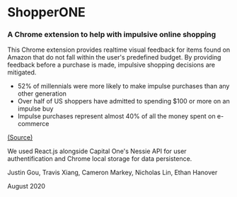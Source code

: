 # ShopperONE

### A Chrome extension to help with impulsive online shopping

This Chrome extension provides realtime visual feedback for items found on Amazon that do not fall within the user's predefined budget. By providing feedback before a purchase is made, impulsive shopping decisions are mitigated.

* 52% of millennials were more likely to make impulse purchases than any other generation
* Over half of US shoppers have admitted to spending $100 or more on an impulse buy
* Impulse purchases represent almost 40% of all the money spent on e-commerce

[(Source)](https://www.invespcro.com/blog/impulse-buying/)

We used React.js alongside Capital One's Nessie API for user authentification and Chrome local storage for data persistence. 

Justin Gou, Travis Xiang, Cameron Markey, Nicholas Lin, Ethan Hanover

August 2020
